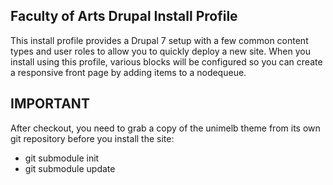 Faculty of Arts Drupal Install Profile
--------------------------------------

This install profile provides a Drupal 7 setup with a few common content
types and user roles to allow you to quickly deploy a new site. When you
install using this profile, various blocks will be configured so you can
create a responsive front page by adding items to a nodequeue.

IMPORTANT
---------

After checkout, you need to grab a copy of the unimelb theme from
its own git repository before you install the site:

 * git submodule init
 * git submodule update
